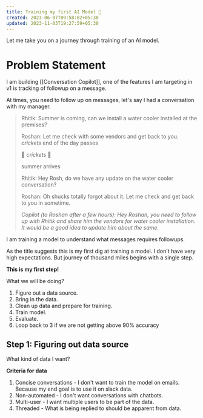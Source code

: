 ```yaml
---
title: Training my first AI Model 🤖
created: 2023-06-07T09:58:02+05:30
updated: 2023-11-03T19:27:59+05:30
---
```


Let me take you on a journey through training of an AI model.

# Problem Statement

I am building [[Conversation Copilot]], one of the features I am targeting in v1 is tracking of followup on a message.

At times, you need to follow up on messages, let's say I had a conversation with my manager.

> Rhitik: Summer is coming, can we install a water cooler installed at the premises?
>
>
> Roshan:  Let me check with some vendors and get back to you.
> *crickets* end of the day passes
>
>
> 🦗 *crickets* 🦗 
>
>
> summer arrives
>
>
> Rhitik: Hey Rosh, do we have any update on the water cooler conversation?
>
>
> Roshan: Oh shucks totally forgot about it. Let me check and get back to you in sometime.
>
>
> *Copilot (to Roshan after a few hours): Hey Roshan, you need to follow up with Rhitik and share him the vendors for water cooler installation. It would be a good idea to update him about the same.*

I am training a model to understand what messages requires followups.

As the title suggests this is my first dig at training a model. I don't have very high expectations. But journey of thousand miles begins with a single step.

**This is my first step!**

What we will be doing?

1. Figure out a data source.
2. Bring in the data.
3. Clean up data and prepare for training.
4. Train model.
5. Evaluate.
6. Loop back to 3 if we are not getting above 90% accuracy


## Step 1: Figuring out data source

What kind of data I want?

**Criteria for data**
1. Concise conversations - I don't want to train the model on emails. Because my end goal is to use it on slack data.
2. Non-automated - I don't want conversations with chatbots.
3. Multi-user - I want multiple users to be part of the data.
4. Threaded - What is being replied to should be apparent from data.

